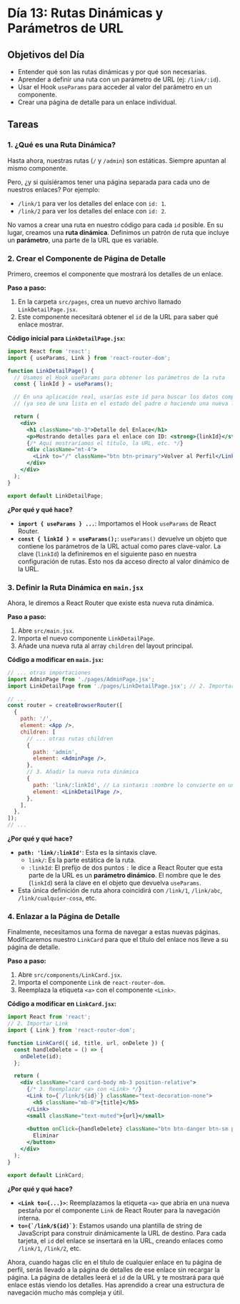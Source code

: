 # Día 13: Rutas Dinámicas y Parámetros de URL

## Objetivos del Día

-   Entender qué son las rutas dinámicas y por qué son necesarias.
-   Aprender a definir una ruta con un parámetro de URL (ej: `/link/:id`).
-   Usar el Hook `useParams` para acceder al valor del parámetro en un componente.
-   Crear una página de detalle para un enlace individual.

## Tareas

### 1. ¿Qué es una Ruta Dinámica?

Hasta ahora, nuestras rutas (`/` y `/admin`) son estáticas. Siempre apuntan al mismo componente.

Pero, ¿y si quisiéramos tener una página separada para cada uno de nuestros enlaces? Por ejemplo:
-   `/link/1` para ver los detalles del enlace con `id: 1`.
-   `/link/2` para ver los detalles del enlace con `id: 2`.

No vamos a crear una ruta en nuestro código para cada `id` posible. En su lugar, creamos una **ruta dinámica**. Definimos un patrón de ruta que incluye un **parámetro**, una parte de la URL que es variable.

### 2. Crear el Componente de Página de Detalle

Primero, creemos el componente que mostrará los detalles de un enlace.

**Paso a paso:**

1.  En la carpeta `src/pages`, crea un nuevo archivo llamado `LinkDetailPage.jsx`.
2.  Este componente necesitará obtener el `id` de la URL para saber qué enlace mostrar.

**Código inicial para `LinkDetailPage.jsx`:**

```jsx
import React from 'react';
import { useParams, Link } from 'react-router-dom';

function LinkDetailPage() {
  // Usamos el Hook useParams para obtener los parámetros de la ruta
  const { linkId } = useParams();

  // En una aplicación real, usarías este id para buscar los datos completos del enlace
  // (ya sea de una lista en el estado del padre o haciendo una nueva llamada a la API)

  return (
    <div>
      <h1 className="mb-3">Detalle del Enlace</h1>
      <p>Mostrando detalles para el enlace con ID: <strong>{linkId}</strong></p>
      {/* Aquí mostraríamos el título, la URL, etc. */}
      <div className="mt-4">
        <Link to="/" className="btn btn-primary">Volver al Perfil</Link>
      </div>
    </div>
  );
}

export default LinkDetailPage;
```

**¿Por qué y qué hace?**

*   **`import { useParams } ...`**: Importamos el Hook `useParams` de React Router.
*   **`const { linkId } = useParams();`**: `useParams()` devuelve un objeto que contiene los parámetros de la URL actual como pares clave-valor. La clave (`linkId`) la definiremos en el siguiente paso en nuestra configuración de rutas. Esto nos da acceso directo al valor dinámico de la URL.

### 3. Definir la Ruta Dinámica en `main.jsx`

Ahora, le diremos a React Router que existe esta nueva ruta dinámica.

**Paso a paso:**

1.  Abre `src/main.jsx`.
2.  Importa el nuevo componente `LinkDetailPage`.
3.  Añade una nueva ruta al array `children` del layout principal.

**Código a modificar en `main.jsx`:**

```jsx
// ... otras importaciones
import AdminPage from './pages/AdminPage.jsx';
import LinkDetailPage from './pages/LinkDetailPage.jsx'; // 2. Importar

// ...
const router = createBrowserRouter([
  {
    path: '/',
    element: <App />,
    children: [
      // ... otras rutas children
      {
        path: 'admin',
        element: <AdminPage />,
      },
      // 3. Añadir la nueva ruta dinámica
      {
        path: 'link/:linkId', // La sintaxis :nombre lo convierte en un parámetro
        element: <LinkDetailPage />,
      },
    ],
  },
]);
// ...
```

**¿Por qué y qué hace?**

*   **`path: 'link/:linkId'`**: Esta es la sintaxis clave.
    *   `link/`: Es la parte estática de la ruta.
    *   `:linkId`: El prefijo de dos puntos `:` le dice a React Router que esta parte de la URL es un **parámetro dinámico**. El nombre que le des (`linkId`) será la clave en el objeto que devuelva `useParams`.
*   Esta única definición de ruta ahora coincidirá con `/link/1`, `/link/abc`, `/link/cualquier-cosa`, etc.

### 4. Enlazar a la Página de Detalle

Finalmente, necesitamos una forma de navegar a estas nuevas páginas. Modificaremos nuestro `LinkCard` para que el título del enlace nos lleve a su página de detalle.

**Paso a paso:**

1.  Abre `src/components/LinkCard.jsx`.
2.  Importa el componente `Link` de `react-router-dom`.
3.  Reemplaza la etiqueta `<a>` con el componente `<Link>`.

**Código a modificar en `LinkCard.jsx`:**

```jsx
import React from 'react';
// 2. Importar Link
import { Link } from 'react-router-dom';

function LinkCard({ id, title, url, onDelete }) {
  const handleDelete = () => {
    onDelete(id);
  };

  return (
    <div className="card card-body mb-3 position-relative">
      {/* 3. Reemplazar <a> con <Link> */}
      <Link to={`/link/${id}`} className="text-decoration-none">
        <h5 className="mb-0">{title}</h5>
      </Link>
      <small className="text-muted">{url}</small>
      
      <button onClick={handleDelete} className="btn btn-danger btn-sm position-absolute top-0 end-0 m-2"> 
        Eliminar
      </button>
    </div>
  );
}

export default LinkCard;
```

**¿Por qué y qué hace?**

*   **`<Link to={...}>`**: Reemplazamos la etiqueta `<a>` que abría en una nueva pestaña por el componente `Link` de React Router para la navegación interna.
*   **``to={`/link/${id}`}``**: Estamos usando una plantilla de string de JavaScript para construir dinámicamente la URL de destino. Para cada tarjeta, el `id` del enlace se insertará en la URL, creando enlaces como `/link/1`, `/link/2`, etc.

Ahora, cuando hagas clic en el título de cualquier enlace en tu página de perfil, serás llevado a la página de detalles de ese enlace sin recargar la página. La página de detalles leerá el `id` de la URL y te mostrará para qué enlace estás viendo los detalles. Has aprendido a crear una estructura de navegación mucho más compleja y útil.
